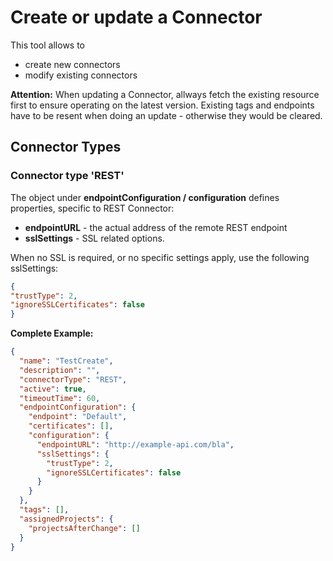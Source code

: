 # Create or update a Connector

This tool allows to 
* create new connectors
* modify existing connectors

**Attention:** When updating a Connector, allways fetch the existing resource first to ensure operating on the latest version.
Existing tags and endpoints have to be resent when doing an update - otherwise they would be cleared.


## Connector Types

### Connector type 'REST'

The object under **endpointConfiguration / configuration** defines properties, specific to REST Connector:  
* **endpointURL** - the actual address of the remote REST endpoint
* **sslSettings** - SSL related options. 

When no SSL is required, or no specific settings apply, use the following sslSettings:
```json
{
"trustType": 2,
"ignoreSSLCertificates": false
}
```

**Complete Example:** 
```json
{
  "name": "TestCreate",
  "description": "",
  "connectorType": "REST",
  "active": true,
  "timeoutTime": 60,
  "endpointConfiguration": {
    "endpoint": "Default",
    "certificates": [],
    "configuration": {
      "endpointURL": "http://example-api.com/bla",
      "sslSettings": {
        "trustType": 2,
        "ignoreSSLCertificates": false
      }
    }
  },
  "tags": [],
  "assignedProjects": {
    "projectsAfterChange": []
  }
}
```

